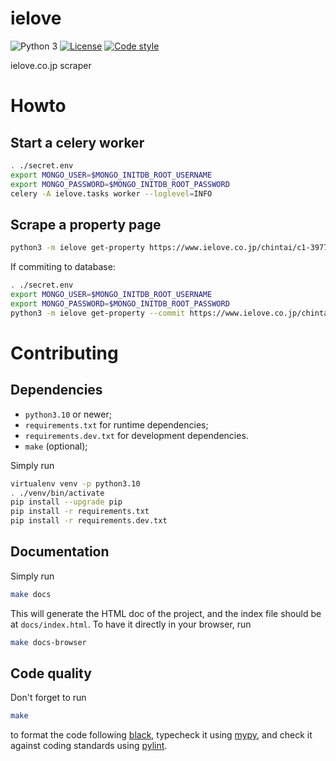 ielove
==========

![Python 3](https://img.shields.io/badge/python-3-blue?logo=python)
[![License](https://img.shields.io/badge/license-MIT-green)](https://choosealicense.com/licenses/mit/)
[![Code style](https://img.shields.io/badge/style-black-black)](https://pypi.org/project/black)

ielove.co.jp scraper

# Howto

## Start a celery worker

```sh
. ./secret.env
export MONGO_USER=$MONGO_INITDB_ROOT_USERNAME
export MONGO_PASSWORD=$MONGO_INITDB_ROOT_PASSWORD
celery -A ielove.tasks worker --loglevel=INFO
```

## Scrape a property page

```sh
python3 -m ielove get-property https://www.ielove.co.jp/chintai/c1-397758400
```
If commiting to database:
```sh
. ./secret.env
export MONGO_USER=$MONGO_INITDB_ROOT_USERNAME
export MONGO_PASSWORD=$MONGO_INITDB_ROOT_PASSWORD
python3 -m ielove get-property --commit https://www.ielove.co.jp/chintai/c1-397758400
```

# Contributing

## Dependencies

* `python3.10` or newer;
* `requirements.txt` for runtime dependencies;
* `requirements.dev.txt` for development dependencies.
* `make` (optional);

Simply run
```sh
virtualenv venv -p python3.10
. ./venv/bin/activate
pip install --upgrade pip
pip install -r requirements.txt
pip install -r requirements.dev.txt
```

## Documentation

Simply run
```sh
make docs
```
This will generate the HTML doc of the project, and the index file should be at
`docs/index.html`. To have it directly in your browser, run
```sh
make docs-browser
```

## Code quality

Don't forget to run
```sh
make
```
to format the code following [black](https://pypi.org/project/black/),
typecheck it using [mypy](http://mypy-lang.org/), and check it against coding
standards using [pylint](https://pylint.org/).
